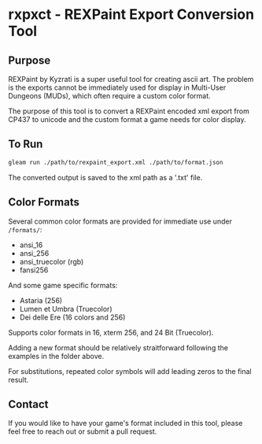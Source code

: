 # rxpxct - REXPaint Export Conversion Tool

## Purpose

REXPaint by Kyzrati is a super useful tool for creating ascii art.
The problem is the exports cannot be immediately used for display 
in Multi-User Dungeons (MUDs), which often require a custom color format.

The purpose of this tool is to convert a REXPaint encoded xml export
from CP437 to unicode and the custom format a game needs for color display.

## To Run

```sh
gleam run ./path/to/rexpaint_export.xml ./path/to/format.json
```

The converted output is saved to the xml path as a '.txt' file.

## Color Formats

Several common color formats are provided for immediate use under `/formats/`:

- ansi_16
- ansi_256
- ansi_truecolor (rgb)
- fansi256

And some game specific formats:

- Astaria (256)
- Lumen et Umbra (Truecolor)
- Dei delle Ere (16 colors and 256)

Supports color formats in 16, xterm 256, and 24 Bit (Truecolor).

Adding a new format should be relatively straitforward following the examples
in the folder above.

For substitutions, repeated color symbols will add leading zeros to the final result.

## Contact

If you would like to have your game's format included in this tool,
please feel free to reach out or submit a pull request.
